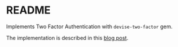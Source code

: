 # README

Implements Two Factor Authentication with `devise-two-factor` gem.

The implementation is described in this [blog post](https://alisafrunza.github.io/rails/two-factor-auth.html).
